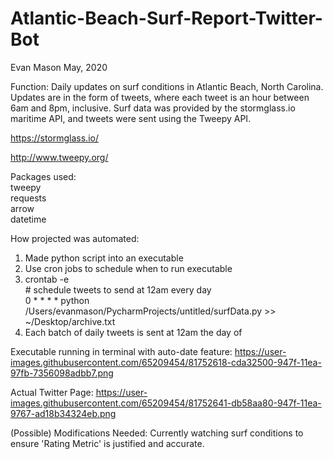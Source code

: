 # Atlantic-Beach-Surf-Report-Twitter-Bot
Evan Mason
May, 2020

Function:
Daily updates on surf conditions in Atlantic Beach, North Carolina. Updates are in the form of tweets, where each tweet is an hour between 6am and 8pm, inclusive. Surf data was provided by the stormglass.io maritime API, and tweets were sent using the Tweepy API. 

https://stormglass.io/

http://www.tweepy.org/

Packages used:<br />
tweepy<br />
requests<br />
arrow<br />
datetime<br />

How projected was automated:<br />
1. Made python script into an executable<br />
2. Use cron jobs to schedule when to run executable<br />
3. crontab -e 
<br /># schedule tweets to send at 12am every day<br />
0 * * * * python /Users/evanmason/PycharmProjects/untitled/surfData.py >> ~/Desktop/archive.txt  <br />
4. Each batch of daily tweets is sent at 12am the day of<br />

Executable running in terminal with auto-date feature:
https://user-images.githubusercontent.com/65209454/81752618-cda32500-947f-11ea-97fb-7356098adbb7.png

Actual Twitter Page:
https://user-images.githubusercontent.com/65209454/81752641-db58aa80-947f-11ea-9767-ad18b34324eb.png

(Possible) Modifications Needed:
Currently watching surf conditions to ensure 'Rating Metric' is justified and accurate.
